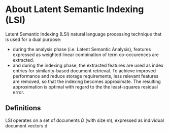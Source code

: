 # About Latent Semantic Indexing (LSI)

Latent Semantic Indexing (LSI) natural language processing technique that is used for a dual purpose:

- during the analysis phase (i.e. Latent Semantic Analysis), features 
  expressed as weighted linear combination of term co-occurences
  are extracted.
- and during the indexing phase, the extracted features are used
  as index entries for similarity-based document retrieval.
  To achieve improved performance and reduce storage requirements, less relevant
  features are removed, so that the indexing becomes approximate.
  The resulting approximation is optimal with regard to the the least-squares residual error.


## Definitions

LSI operates on a set of documents $D$ (with size $m$), expressed as individual document vectors d

